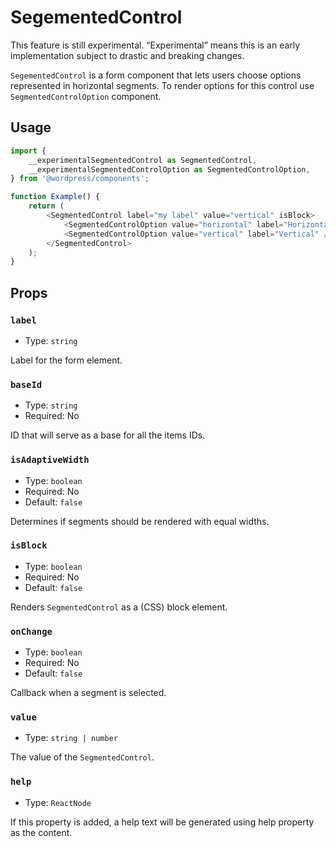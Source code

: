 # SegementedControl

<div class="callout callout-alert">
This feature is still experimental. “Experimental” means this is an early implementation subject to drastic and breaking changes.
</div>

`SegementedControl` is a form component that lets users choose options represented in horizontal segments. To render options for this control use `SegmentedControlOption` component.

## Usage

```js
import {
	__experimentalSegmentedControl as SegmentedControl,
	__experimentalSegmentedControlOption as SegmentedControlOption,
} from '@wordpress/components';

function Example() {
	return (
		<SegmentedControl label="my label" value="vertical" isBlock>
			<SegmentedControlOption value="horizontal" label="Horizontal" />
			<SegmentedControlOption value="vertical" label="Vertical" />
		</SegmentedControl>
	);
}
```

## Props

### `label`

-   Type: `string`

Label for the form element.

### `baseId`

-   Type: `string`
-   Required: No

ID that will serve as a base for all the items IDs.

### `isAdaptiveWidth`

-   Type: `boolean`
-   Required: No
-   Default: `false`

Determines if segments should be rendered with equal widths.

### `isBlock`

-   Type: `boolean`
-   Required: No
-   Default: `false`

Renders `SegmentedControl` as a (CSS) block element.

### `onChange`

-   Type: `boolean`
-   Required: No
-   Default: `false`

Callback when a segment is selected.

### `value`

-   Type: `string | number`

The value of the `SegmentedControl`.
### `help`

-   Type: `ReactNode`

If this property is added, a help text will be generated using help property as the content.
